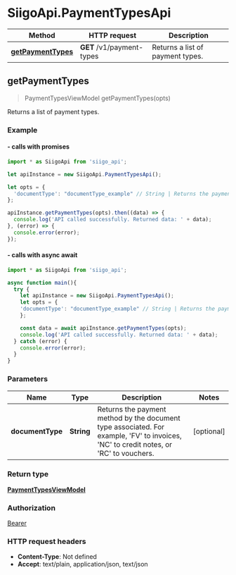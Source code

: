 # SiigoApi.PaymentTypesApi

Method | HTTP request | Description
------------- | ------------- | -------------
[**getPaymentTypes**](PaymentTypesApi.md#getPaymentTypes) | **GET** /v1/payment-types | Returns a list of payment types.




## getPaymentTypes

> PaymentTypesViewModel getPaymentTypes(opts)

Returns a list of payment types.

### Example

#### - calls with promises

```javascript
import * as SiigoApi from 'siigo_api';

let apiInstance = new SiigoApi.PaymentTypesApi();

let opts = {
  'documentType': "documentType_example" // String | Returns the payment method by the document type associated. For example, 'FV' to invoices, 'NC' to credit notes, or 'RC' to vouchers.
};

apiInstance.getPaymentTypes(opts).then((data) => {
  console.log('API called successfully. Returned data: ' + data);
}, (error) => {
  console.error(error);
});
```
#### - calls with async await

```javascript
import * as SiigoApi from 'siigo_api';

async function main(){
  try {
    let apiInstance = new SiigoApi.PaymentTypesApi();
    let opts = {
    'documentType': "documentType_example" // String | Returns the payment method by the document type associated. For example, 'FV' to invoices, 'NC' to credit notes, or 'RC' to vouchers.
    };

    const data = await apiInstance.getPaymentTypes(opts);
    console.log('API called successfully. Returned data: ' + data);
  } catch (error) {
    console.error(error);
  }
}
```


### Parameters


Name | Type | Description  | Notes
------------- | ------------- | ------------- | -------------
 **documentType** | **String**| Returns the payment method by the document type associated. For example, &#39;FV&#39; to invoices, &#39;NC&#39; to credit notes, or &#39;RC&#39; to vouchers. | [optional] 

### Return type

[**PaymentTypesViewModel**](PaymentTypesViewModel.md)

### Authorization

[Bearer](../README.md#Bearer)

### HTTP request headers

- **Content-Type**: Not defined
- **Accept**: text/plain, application/json, text/json

